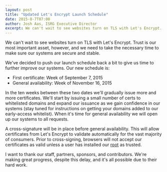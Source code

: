 ```yaml
---
layout: post
title: "Updated Let's Encrypt Launch Schedule"
date: 2015-8-7T07:00
author: Josh Aas, ISRG Executive Director
excerpt: We can't wait to see websites turn on TLS with Let's Encrypt. Trust is our most important asset, however, and we need to take the necessary time to make sure our systems are secure and stable.
---
```


We can't wait to see websites turn on TLS with Let's Encrypt. Trust is our most important asset, however, and we need to take the necessary time to make sure our systems are secure and stable.

We've decided to push our launch schedule back a bit to give us time to further improve our systems. Our new schedule is:

* First certificate: Week of September 7, 2015
* General availability: Week of November 16, 2015

In the ten weeks between these two dates we'll gradually issue more and more certificates. We'll start by issuing a small number of certs to whitelisted domains and expand our issuance as we gain confidence in our systems (stay tuned for instructions on getting your domains added to our early-access whitelist). When it's time for general availability we will open up our systems to all requests.

A cross-signature will be in place before general availability. This will allow certificates from Let's Encrypt to validate automatically for the vast majority of consumers. Prior to cross-signing, browsers will not accept our certificates as valid unless a user has installed our <a href="https://letsencrypt.org/certificates/">root</a> as trusted.

I want to thank our staff, partners, sponsors, and contributors. We're making great progress, despite this delay, and it's all possible due to their hard work.
